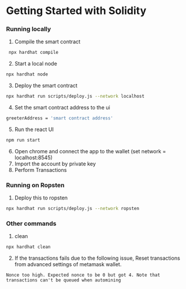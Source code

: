 # Getting Started with Solidity
### Running locally

1. Compile the smart contract
```bash
 npx hardhat compile                         
```
2. Start a local node

```bash
npx hardhat node
```
3. Deploy the smart contract

```bash
npx hardhat run scripts/deploy.js --network localhost
```
4. Set the smart contract address to the ui

```bash
greeterAddress = 'smart contract address'
```
5. Run the react UI
```bash
npm run start
```   
6. Open chrome and connect the app to the wallet (set network = localhost:8545)
7. Import the account by private key
8. Perform Transactions

### Running on Ropsten

1. Deploy this to ropsten
```bash
npx hardhat run scripts/deploy.js --network ropsten
```
### Other commands
1. clean
```bash
npx hardhat clean
```
2. If the transactions fails due to the following issue, Reset transactions from advanced settings of metamask wallet. 
```
Nonce too high. Expected nonce to be 0 but got 4. Note that transactions can't be queued when automining
```